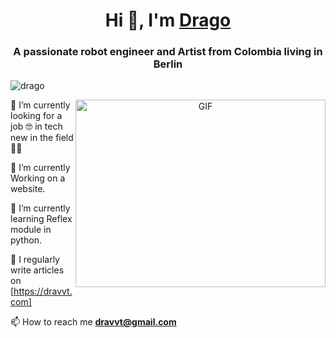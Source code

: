 <h1 align="center">Hi 👋, I'm <a href="https://github.com/dragon90o/" target="blank">
    Drago</a></h1>
<h3 align="center">A passionate robot engineer and Artist from Colombia living in Berlin </h3>
<p align="left"> <img src="https://img.shields.io/badge/Artist-Robot%20engineer-purple"
        " alt="drago" /></a> </p>

 <a target="_blank" align="center">
      <img align="right" top="500" height="300" width="400" alt="GIF" src="https://giphy.com/embed/qgQUggAC3Pfv687qPC">
    </a>

    
🔭 I’m currently looking for a job 🤓 in tech new in the field 👶🏽
    
🧠 I’m currently Working on a website.

🌱 I’m currently learning Reflex module in python.
    
 📝 I regularly write articles on [https://dravvt.com]
 
📫 How to reach me **dravvt@gmail.com**

